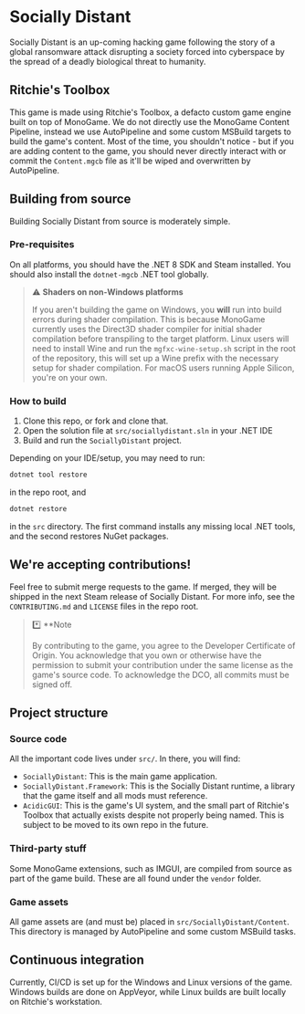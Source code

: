 # Socially Distant
Socially Distant is an up-coming hacking game following the story of a global ransomware attack disrupting a society forced into cyberspace by the spread of a deadly biological threat to humanity.

## Ritchie's Toolbox
This game is made using Ritchie's Toolbox, a defacto custom game engine built on top of MonoGame. We do not directly use the MonoGame Content Pipeline, instead we use AutoPipeline and some custom MSBuild targets to build the game's content. Most of the time, you shouldn't notice - but if you are adding content to the game, you should never directly interact with or commit the `Content.mgcb` file as it'll be wiped and overwritten by AutoPipeline.

## Building from source
Building Socially Distant from source is moderately simple.

### Pre-requisites
On all platforms, you should have the .NET 8 SDK and Steam installed. You should also install the `dotnet-mgcb` .NET tool globally.

> :warning: **Shaders on non-Windows platforms**
>
> If you aren't building the game on Windows, you **will** run into build errors during shader compilation. This is because MonoGame currently uses the Direct3D shader compiler for initial shader compilation before transpiling to the target platform. Linux users will need to install Wine and run the `mgfxc-wine-setup.sh` script in the root of the repository, this will set up a Wine prefix with the necessary setup for shader compilation. For macOS users running Apple Silicon, you're on your own.

### How to build
1. Clone this repo, or fork and clone that.
2. Open the solution file at `src/sociallydistant.sln` in your .NET IDE
3. Build and run the `SociallyDistant` project.

Depending on your IDE/setup, you may need to run:

```bash
dotnet tool restore
```

in the repo root, and

```bash
dotnet restore
```

in the `src` directory. The first command installs any missing local .NET tools, and the second restores NuGet packages.

## We're accepting contributions!
Feel free to submit merge requests to the game. If merged, they will be shipped in the next Steam release of Socially Distant. For more info, see the `CONTRIBUTING.md` and `LICENSE` files in the repo root.

> :asterisk: **Note
>
>By contributing to the game, you agree to the Developer Certificate of Origin. You acknowledge that you own or otherwise have the permission to submit your contribution under the same license as the game's source code. To acknowledge the DCO, all commits must be signed off.

## Project structure

### Source code
All the important code lives under `src/`. In there, you will find:

 - `SociallyDistant`: This is the main game application.
 - `SociallyDistant.Framework`: This is the Socially Distant runtime, a library that the game itself and all mods must reference.
 - `AcidicGUI`: This is the game's UI system, and the small part of Ritchie's Toolbox that actually exists despite not properly being named. This is subject to be moved to its own repo in the future.

### Third-party stuff
Some MonoGame extensions, such as IMGUI, are compiled from source as part of the game build. These are all found under the `vendor` folder.

### Game assets
All game assets are (and must be) placed in `src/SociallyDistant/Content`. This directory is managed by AutoPipeline and some custom MSBuild tasks.

## Continuous integration
Currently, CI/CD is set up for the Windows and Linux versions of the game. Windows builds are done on AppVeyor, while Linux builds are built locally on Ritchie's workstation.
